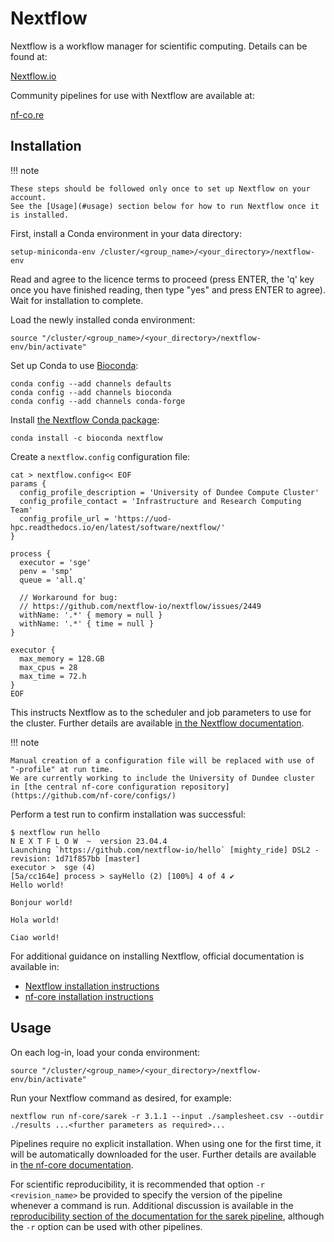 # Nextflow

Nextflow is a workflow manager for scientific computing. Details can be found at:

[Nextflow.io](https://www.nextflow.io)

Community pipelines for use with Nextflow are available at:

[nf-co.re](https://nf-co.re)

## Installation

!!! note

    These steps should be followed only once to set up Nextflow on your account.
    See the [Usage](#usage) section below for how to run Nextflow once it is installed.

First, install a Conda environment in your data directory:

```console
setup-miniconda-env /cluster/<group_name>/<your_directory>/nextflow-env
```

Read and agree to the licence terms to proceed (press ENTER, the 'q' key once you have finished reading, then type "yes" and press ENTER to agree).
Wait for installation to complete.

Load the newly installed conda environment:

```console
source "/cluster/<group_name>/<your_directory>/nextflow-env/bin/activate"
```

Set up Conda to use [Bioconda](https://bioconda.github.io/):

```console
conda config --add channels defaults
conda config --add channels bioconda
conda config --add channels conda-forge
```

Install [the Nextflow Conda package](https://anaconda.org/bioconda/nextflow):

```console
conda install -c bioconda nextflow
```

Create a `nextflow.config` configuration file:

```console
cat > nextflow.config<< EOF
params {
  config_profile_description = 'University of Dundee Compute Cluster'
  config_profile_contact = 'Infrastructure and Research Computing Team'
  config_profile_url = 'https://uod-hpc.readthedocs.io/en/latest/software/nextflow/'
}

process {
  executor = 'sge'
  penv = 'smp'
  queue = 'all.q'

  // Workaround for bug:
  // https://github.com/nextflow-io/nextflow/issues/2449
  withName: '.*' { memory = null }
  withName: '.*' { time = null }
}

executor {
  max_memory = 128.GB
  max_cpus = 28
  max_time = 72.h
}
EOF
```

This instructs Nextflow as to the scheduler and job parameters to use for the cluster. Further details are available [in the Nextflow documentation](https://www.nextflow.io/docs/latest/executor.html#sge).

!!! note

    Manual creation of a configuration file will be replaced with use of "-profile" at run time.
    We are currently working to include the University of Dundee cluster in [the central nf-core configuration repository](https://github.com/nf-core/configs/)

Perform a test run to confirm installation was successful:

```console
$ nextflow run hello
N E X T F L O W  ~  version 23.04.4
Launching `https://github.com/nextflow-io/hello` [mighty_ride] DSL2 - revision: 1d71f857bb [master]
executor >  sge (4)
[5a/cc164e] process > sayHello (2) [100%] 4 of 4 ✔
Hello world!

Bonjour world!

Hola world!

Ciao world!
```

For additional guidance on installing Nextflow, official documentation is available in:

* [Nextflow installation instructions](https://www.nextflow.io/docs/latest/getstarted.html#installation)
* [nf-core installation instructions](https://nf-co.re/docs/usage/installation)

## Usage

On each log-in, load your conda environment:

```console
source "/cluster/<group_name>/<your_directory>/nextflow-env/bin/activate"
```

Run your Nextflow command as desired, for example:

```console
nextflow run nf-core/sarek -r 3.1.1 --input ./samplesheet.csv --outdir ./results ...<further parameters as required>...
```

Pipelines require no explicit installation. When using one for the first time, it will be automatically downloaded for the user. Further details are available in [the nf-core documentation](https://nf-co.re/docs/usage/installation#pipeline-code).

For scientific reproducibility, it is recommended that option `-r <revision_name>` be provided to specify the version of the pipeline whenever a command is run. Additional discussion is available in the [reproducibility section of the documentation for the sarek pipeline](https://nf-co.re/sarek/3.3.2/docs/usage#reproducibility), although the `-r` option can be used with other pipelines.
